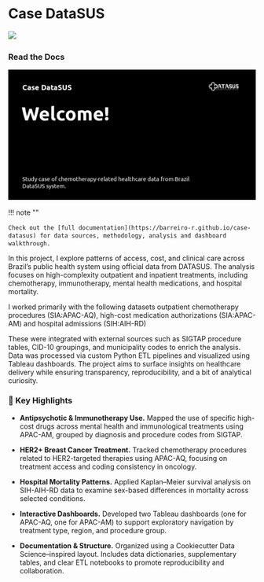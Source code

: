 # Case DataSUS

<a target="_blank" href="https://cookiecutter-data-science.drivendata.org/">
    <img src="https://img.shields.io/badge/CCDS-Project%20template-328F97?logo=cookiecutter" />
</a>

### Read the Docs

[![Case DataSUS social preview](social.png)](https://barreiro-r.github.io/case-datasus)

!!! note ""

    Check out the [full documentation](https://barreiro-r.github.io/case-datasus) for data sources, methodology, analysis and dashboard walkthrough.

In this project, I explore patterns of access, cost, and clinical care across Brazil’s public health system using official data from DATASUS. The analysis focuses on high-complexity outpatient and inpatient treatments, including chemotherapy, immunotherapy, mental health medications, and hospital mortality.

I worked primarily with the following datasets outpatient chemotherapy procedures (SIA:APAC-AQ), high-cost medication authorizations (SIA:APAC-AM) and hospital admissions (SIH:AIH-RD)

These were integrated with external sources such as SIGTAP procedure tables, CID-10 groupings, and municipality codes to enrich the analysis. Data was processed via custom Python ETL pipelines and visualized using Tableau dashboards. The project aims to surface insights on healthcare delivery while ensuring transparency, reproducibility, and a bit of analytical curiosity.

### 🚀 Key Highlights

-  **Antipsychotic & Immunotherapy Use.** Mapped the use of specific high-cost drugs across mental health and immunological treatments using APAC-AM, grouped by diagnosis and procedure codes from SIGTAP.

-  **HER2+ Breast Cancer Treatment.** Tracked chemotherapy procedures related to HER2-targeted therapies using APAC-AQ, focusing on treatment access and coding consistency in oncology.

-  **Hospital Mortality Patterns.** Applied Kaplan–Meier survival analysis on SIH-AIH-RD data to examine sex-based differences in mortality across selected conditions.

-  **Interactive Dashboards.** Developed two Tableau dashboards (one for APAC-AQ, one for APAC-AM) to support exploratory navigation by treatment type, region, and procedure group.

-  **Documentation & Structure.** Organized using a Cookiecutter Data Science–inspired layout. Includes data dictionaries, supplementary tables, and clear ETL notebooks to promote reproducibility and collaboration.



